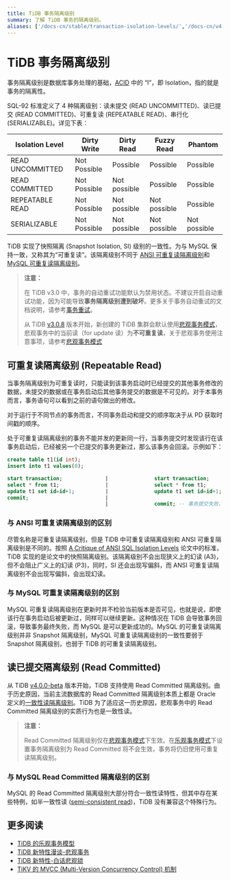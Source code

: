 ```yaml
---
title: TiDB 事务隔离级别
summary: 了解 TiDB 事务的隔离级别。
aliases: ['/docs-cn/stable/transaction-isolation-levels/','/docs-cn/v4.0/transaction-isolation-levels/','/docs-cn/stable/reference/transactions/transaction-isolation/']
---
```


# TiDB 事务隔离级别

事务隔离级别是数据库事务处理的基础，[ACID](/glossary.md#acid) 中的 “I”，即 Isolation，指的就是事务的隔离性。

SQL-92 标准定义了 4 种隔离级别：读未提交 (READ UNCOMMITTED)、读已提交 (READ COMMITTED)、可重复读 (REPEATABLE READ)、串行化 (SERIALIZABLE)。详见下表：

| Isolation Level  | Dirty Write  | Dirty Read   | Fuzzy Read   | Phantom      |
| ---------------- | ------------ | ------------ | ------------ | ------------ |
| READ UNCOMMITTED | Not Possible | Possible     | Possible     | Possible     |
| READ COMMITTED   | Not Possible | Not possible | Possible     | Possible     |
| REPEATABLE READ  | Not Possible | Not possible | Not possible | Possible     |
| SERIALIZABLE     | Not Possible | Not possible | Not possible | Not possible |

TiDB 实现了快照隔离 (Snapshot Isolation, SI) 级别的一致性。为与 MySQL 保持一致，又称其为“可重复读”。该隔离级别不同于 [ANSI 可重复读隔离级别](#与-ansi-可重复读隔离级别的区别)和 [MySQL 可重复读隔离级别](#与-mysql-可重复读隔离级别的区别)。

> **注意：**
>
> 在 TiDB v3.0 中，事务的自动重试功能默认为禁用状态。不建议开启自动重试功能，因为可能导致**事务隔离级别遭到破坏**。更多关于事务自动重试的文档说明，请参考[事务重试](/optimistic-transaction.md#重试机制)。
>
> 从 TiDB [v3.0.8](/releases/release-3.0.8.md#tidb) 版本开始，新创建的 TiDB 集群会默认使用[悲观事务模式](/pessimistic-transaction.md)，悲观事务中的当前读（for update 读）为**不可重复读**，关于悲观事务使用注意事项，请参考[悲观事务模式](/pessimistic-transaction.md)

## 可重复读隔离级别 (Repeatable Read)

当事务隔离级别为可重复读时，只能读到该事务启动时已经提交的其他事务修改的数据，未提交的数据或在事务启动后其他事务提交的数据是不可见的。对于本事务而言，事务语句可以看到之前的语句做出的修改。

对于运行于不同节点的事务而言，不同事务启动和提交的顺序取决于从 PD 获取时间戳的顺序。

处于可重复读隔离级别的事务不能并发的更新同一行，当事务提交时发现该行在该事务启动后，已经被另一个已提交的事务更新过，那么该事务会回滚。示例如下：

```sql
create table t1(id int);
insert into t1 values(0);

start transaction;              |               start transaction;
select * from t1;               |               select * from t1;
update t1 set id=id+1;          |               update t1 set id=id+1; -- 如果使用悲观事务，则后一个执行的 update 语句会等锁，直到持有锁的事务提交或者回滚释放行锁。
commit;                         |
                                |               commit; -- 事务提交失败，回滚。如果使用悲观事务，可以提交成功。
```

### 与 ANSI 可重复读隔离级别的区别

尽管名称是可重复读隔离级别，但是 TiDB 中可重复读隔离级别和 ANSI 可重复隔离级别是不同的。按照 [A Critique of ANSI SQL Isolation Levels](https://www.microsoft.com/en-us/research/wp-content/uploads/2016/02/tr-95-51.pdf) 论文中的标准，TiDB 实现的是论文中的快照隔离级别。该隔离级别不会出现狭义上的幻读 (A3)，但不会阻止广义上的幻读 (P3)，同时，SI 还会出现写偏斜，而 ANSI 可重复读隔离级别不会出现写偏斜，会出现幻读。

### 与 MySQL 可重复读隔离级别的区别

MySQL 可重复读隔离级别在更新时并不检验当前版本是否可见，也就是说，即使该行在事务启动后被更新过，同样可以继续更新。这种情况在 TiDB 会导致事务回滚，导致事务最终失败，而 MySQL 是可以更新成功的。MySQL 的可重复读隔离级别并非 Snapshot 隔离级别，MySQL 可重复读隔离级别的一致性要弱于 Snapshot 隔离级别，也弱于 TiDB 的可重复读隔离级别。

## 读已提交隔离级别 (Read Committed)

从 TiDB [v4.0.0-beta](/releases/release-4.0.0-beta.md#tidb) 版本开始，TiDB 支持使用 Read Committed 隔离级别。由于历史原因，当前主流数据库的 Read Committed 隔离级别本质上都是 Oracle 定义的[一致性读隔离级别](https://docs.oracle.com/cd/B19306_01/server.102/b14220/consist.htm)。TiDB 为了适应这一历史原因，悲观事务中的 Read Committed 隔离级别的实质行为也是一致性读。

> **注意：**
>
> Read Committed 隔离级别仅在[悲观事务模式](/pessimistic-transaction.md)下生效。在[乐观事务模式](/optimistic-transaction.md)下设置事务隔离级别为 Read Committed 将不会生效，事务将仍旧使用可重复读隔离级别。

### 与 MySQL Read Committed 隔离级别的区别

MySQL 的 Read Committed 隔离级别大部分符合一致性读特性，但其中存在某些特例，如半一致性读 ([semi-consistent read](https://dev.mysql.com/doc/refman/8.0/en/innodb-transaction-isolation-levels.html))，TiDB 没有兼容这个特殊行为。

## 更多阅读

- [TiDB 的乐观事务模型](https://pingcap.com/blog-cn/best-practice-optimistic-transaction/)
- [TiDB 新特性漫谈-悲观事务](https://pingcap.com/blog-cn/pessimistic-transaction-the-new-features-of-tidb/)
- [TiDB 新特性-白话悲观锁](https://pingcap.com/blog-cn/tidb-4.0-pessimistic-lock/)
- [TiKV 的 MVCC (Multi-Version Concurrency Control) 机制](https://pingcap.com/blog-cn/mvcc-in-tikv/)
